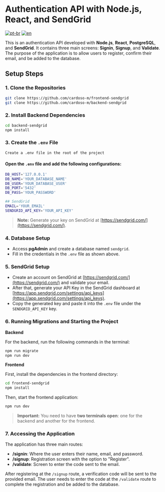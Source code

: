 # Authentication API with Node.js, React, and SendGrid
[![pt-br](https://img.shields.io/badge/language-pt--br-green.svg)](https://github.com/cardoso-m/frontend-sendgrid/blob/main/README.pt-br.md)
[![en](https://img.shields.io/badge/language-en-orange.svg)](https://github.com/cardoso-m/frontend-sendgrid/blob/main/README.md)

This is an authentication API developed with **Node.js**, **React**, **PostgreSQL**, and **SendGrid**. It contains three main screens: **Signin**, **Signup**, and **Validate**. The purpose of the application is to allow users to register, confirm their email, and be added to the database.

## Setup Steps

### 1. Clone the Repositories

```bash
git clone https://github.com/cardoso-m/frontend-sendgrid
git clone https://github.com/cardoso-m/backend-sendgrid
```

### 2. Install Backend Dependencies

```bash
cd backend-sendgrid
npm install
```

### 3. Create the `.env` File

```bash
Create a .env file in the root of the project
```

#### Open the `.env` file and add the following configurations:

```bash
DB_HOST='127.0.0.1'
DB_NAME='YOUR_DATABASE_NAME'
DB_USER='YOUR_DATABASE_USER'
DB_PORT='5432'
DB_PASS='YOUR_PASSWORD'

## SendGrid
EMAIL='YOUR_EMAIL'
SENDGRID_API_KEY='YOUR_API_KEY'
```

> **Note:** Generate your key on SendGrid at [https://sendgrid.com/](https://sendgrid.com/).

### 4. Database Setup

- Access **pgAdmin** and create a database named `sendgrid`.
- Fill in the credentials in the `.env` file as shown above.

### 5. SendGrid Setup

- Create an account on SendGrid at [https://sendgrid.com/](https://sendgrid.com/) and validate your email.
- After that, generate your API Key in the SendGrid dashboard at [https://app.sendgrid.com/settings/api_keys](https://app.sendgrid.com/settings/api_keys).
- Copy the generated key and paste it into the `.env` file under the `SENDGRID_API_KEY` key.

### 6. Running Migrations and Starting the Project

**Backend**

For the backend, run the following commands in the terminal:

```bash
npm run migrate
npm run dev
```

**Frontend**

First, install the dependencies in the frontend directory:

```bash
cd frontend-sendgrid
npm install
```

Then, start the frontend application:

```bash
npm run dev
```

> **Important:** You need to have **two terminals open**: one for the backend and another for the frontend.

### 7. Accessing the Application

The application has three main routes:

- **/signin**: Where the user enters their name, email, and password.
- **/signup**: Registration screen with the option to "Register".
- **/validate**: Screen to enter the code sent to the email.

After registering at the `/signup` route, a verification code will be sent to the provided email. The user needs to enter the code at the `/validate` route to complete the registration and be added to the database.
